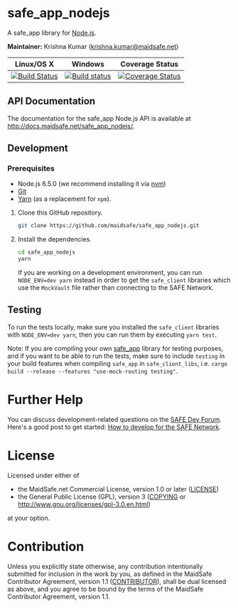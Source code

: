 # safe_app_nodejs

A safe_app library for [Node.js](https://nodejs.org/).

**Maintainer:** Krishna Kumar (krishna.kumar@maidsafe.net)

|Linux/OS X|Windows|Coverage Status|
|:---:|:---:|:---:|
|[![Build Status](https://travis-ci.org/maidsafe/safe_app_nodejs.svg?branch=master)](https://travis-ci.org/maidsafe/safe_app_nodejs)|[![Build status](https://ci.appveyor.com/api/projects/status/efktyecwydxrhs5d/branch/master?svg=true)](https://ci.appveyor.com/project/MaidSafe-QA/safe-app-nodejs/branch/master)|[![Coverage Status](https://coveralls.io/repos/github/maidsafe/safe_app_nodejs/badge.svg)](https://coveralls.io/github/maidsafe/safe_app_nodejs)|

## API Documentation

The documentation for the safe_app Node.js API is available at <http://docs.maidsafe.net/safe_app_nodejs/>.

## Development

### Prerequisites

  * Node.js 6.5.0 (we recommend installing it via [nvm](https://github.com/creationix/nvm))
  * [Git](https://git-scm.com/)
  * [Yarn](https://yarnpkg.com) (as a replacement for `npm`).

1. Clone this GitHub repository.

    ```bash
    git clone https://github.com/maidsafe/safe_app_nodejs.git
    ```

2. Install the dependencies.

    ``` bash
    cd safe_app_nodejs
    yarn
    ```

    If you are working on a development environment, you can run `NODE_ENV=dev yarn` instead in order to get the `safe_client` libraries which use the `MockVault` file rather than connecting to the SAFE Network.

## Testing

To run the tests locally, make sure you installed the `safe_client` libraries with `NODE_ENV=dev yarn`, then you can run them by executing `yarn test`.

Note: If you are compiling your own [safe_app](https://github.com/maidsafe/safe_client_libs/tree/master/safe_app) library for testing purposes, and if you want to be able to run the tests, make sure to include `testing` in your build features when compiling `safe_app` in `safe_client_libs`, i.e. `cargo build --release --features "use-mock-routing testing"`.

# Further Help

You can discuss development-related questions on the [SAFE Dev Forum](https://forum.safedev.org/).
Here's a good post to get started: [How to develop for the SAFE Network](https://forum.safedev.org/t/how-to-develop-for-the-safe-network-draft/843).

# License

Licensed under either of

* the MaidSafe.net Commercial License, version 1.0 or later ([LICENSE](LICENSE))
* the General Public License (GPL), version 3 ([COPYING](COPYING) or http://www.gnu.org/licenses/gpl-3.0.en.html)

at your option.

# Contribution

Unless you explicitly state otherwise, any contribution intentionally submitted for inclusion in the
work by you, as defined in the MaidSafe Contributor Agreement, version 1.1 ([CONTRIBUTOR](CONTRIBUTOR)),
shall be dual licensed as above, and you agree to be bound by the terms of the
MaidSafe Contributor Agreement, version 1.1.
